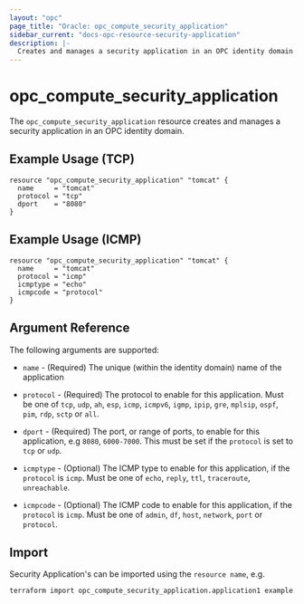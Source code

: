 ```yaml
---
layout: "opc"
page_title: "Oracle: opc_compute_security_application"
sidebar_current: "docs-opc-resource-security-application"
description: |-
  Creates and manages a security application in an OPC identity domain.
---
```


# opc\_compute\_security\_application

The ``opc_compute_security_application`` resource creates and manages a security application in an OPC identity domain.

## Example Usage (TCP)

```
resource "opc_compute_security_application" "tomcat" {
  name     = "tomcat"
  protocol = "tcp"
  dport    = "8080"
}
```

## Example Usage (ICMP)

```
resource "opc_compute_security_application" "tomcat" {
  name     = "tomcat"
  protocol = "icmp"
  icmptype = "echo"
  icmpcode = "protocol"
}
```

## Argument Reference

The following arguments are supported:

* `name` - (Required) The unique (within the identity domain) name of the application

* `protocol` - (Required) The protocol to enable for this application. Must be one of
`tcp`, `udp`, `ah`, `esp`, `icmp`, `icmpv6`, `igmp`, `ipip`, `gre`, `mplsip`, `ospf`, `pim`, `rdp`, `sctp` or `all`.

* `dport` - (Required) The port, or range of ports, to enable for this application, e.g `8080`, `6000-7000`. This must be set if the `protocol` is set to `tcp` or `udp`.

* `icmptype` - (Optional) The ICMP type to enable for this application, if the `protocol` is `icmp`. Must be one of
`echo`, `reply`, `ttl`, `traceroute`, `unreachable`.

* `icmpcode` - (Optional) The ICMP code to enable for this application, if the `protocol` is `icmp`. Must be one of
`admin`, `df`, `host`, `network`, `port` or `protocol`.

## Import

Security Application's can be imported using the `resource name`, e.g.

```
terraform import opc_compute_security_application.application1 example
```
